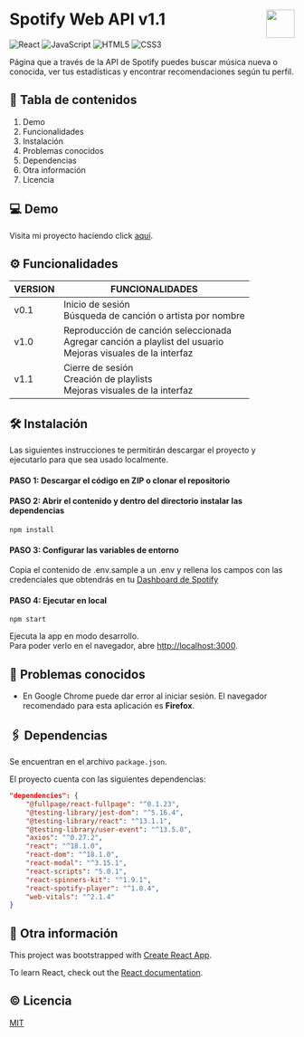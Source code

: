 # Spotify Web API v1.1 <img src="https://www.nebrija.com/lp/2019/inc/common/assets/img/logo_nebrija.png" height="50px" align="right" />
![React](https://img.shields.io/badge/react-%2320232a.svg?style=for-the-badge&logo=react&logoColor=%2361DAFB)
![JavaScript](https://img.shields.io/badge/javascript-%23323330.svg?style=for-the-badge&logo=javascript&logoColor=%23F7DF1E)
![HTML5](https://img.shields.io/badge/html5-%23E34F26.svg?style=for-the-badge&logo=html5&logoColor=white)
![CSS3](https://img.shields.io/badge/css3-%231572B6.svg?style=for-the-badge&logo=css3&logoColor=white)
 
Página que a través de la API de Spotify puedes buscar música nueva o conocida, ver tus estadísticas y encontrar recomendaciones según tu perfil.

## :bookmark_tabs: Tabla de contenidos 
1. Demo
2. Funcionalidades
3. Instalación
4. Problemas conocidos
5. Dependencias
6. Otra información
7. Licencia

## :computer: Demo
Visita mi proyecto haciendo click [aquí](https://aagatiello.github.io/).

## :gear: Funcionalidades
| VERSION | FUNCIONALIDADES |
|---|---|
| v0.1 | Inicio de sesión<br>Búsqueda de canción o artista por nombre |
| v1.0 | Reproducción de canción seleccionada<br>Agregar canción a playlist del usuario<br>Mejoras visuales de la interfaz |
| v1.1 | Cierre de sesión<br>Creación de playlists<br>Mejoras visuales de la interfaz |

## :hammer_and_wrench: Instalación
Las siguientes instrucciones te permitirán descargar el proyecto y ejecutarlo para que sea usado localmente. 

#### PASO 1: Descargar el código en ZIP o clonar el repositorio
#### PASO 2: Abrir el contenido y dentro del directorio instalar las dependencias
```
npm install
```
#### PASO 3: Configurar las variables de entorno
Copia el contenido de .env.sample a un .env y rellena los campos con las credenciales que obtendrás en tu [Dashboard de Spotify](https://developer.spotify.com/dashboard/login)

#### PASO 4: Ejecutar en local
```
npm start
```
Ejecuta la app en modo desarrollo. <br>
Para poder verlo en el navegador, abre [http://localhost:3000](http://localhost:3000).

## :triangular_flag_on_post: Problemas conocidos
* En Google Chrome puede dar error al iniciar sesión. El navegador recomendado para esta aplicación es **Firefox**.

## :paperclips: Dependencias
Se encuentran en el archivo `package.json`.

El proyecto cuenta con las siguientes dependencias:

```json
"dependencies": {
    "@fullpage/react-fullpage": "^0.1.23",
    "@testing-library/jest-dom": "^5.16.4",
    "@testing-library/react": "^13.1.1",
    "@testing-library/user-event": "^13.5.0",
    "axios": "^0.27.2",
    "react": "^18.1.0",
    "react-dom": "^18.1.0",
    "react-modal": "^3.15.1",
    "react-scripts": "5.0.1",
    "react-spinners-kit": "^1.9.1",
    "react-spotify-player": "^1.0.4",
    "web-vitals": "^2.1.4"
}
```

## :link: Otra información
This project was bootstrapped with [Create React App](https://github.com/facebook/create-react-app).

To learn React, check out the [React documentation](https://reactjs.org/).


## :copyright: Licencia 
[MIT](https://choosealicense.com/licenses/mit/)
